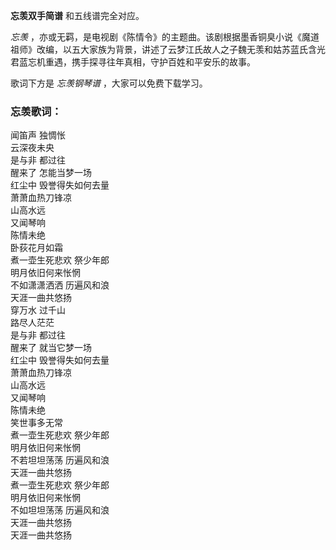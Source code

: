 

**忘羡双手简谱** 和五线谱完全对应。

_忘羡_
，亦或无羁，是电视剧《陈情令》的主题曲。该剧根据墨香铜臭小说《魔道祖师》改编，以五大家族为背景，讲述了云梦江氏故人之子魏无羡和姑苏蓝氏含光君蓝忘机重遇，携手探寻往年真相，守护百姓和平安乐的故事。

歌词下方是 _忘羡钢琴谱_ ，大家可以免费下载学习。

### 忘羡歌词：

闻笛声 独惆怅  
云深夜未央  
是与非 都过往  
醒来了 怎能当梦一场  
红尘中 毁誉得失如何去量  
萧萧血热刀锋凉  
山高水远  
又闻琴响  
陈情未绝  
卧荻花月如霜  
煮一壶生死悲欢 祭少年郎  
明月依旧何来怅惘  
不如潇潇洒洒 历遍风和浪  
天涯一曲共悠扬  
穿万水 过千山  
路尽人茫茫  
是与非 都过往  
醒来了 就当它梦一场  
红尘中 毁誉得失如何去量  
萧萧血热刀锋凉  
山高水远  
又闻琴响  
陈情未绝  
笑世事多无常  
煮一壶生死悲欢 祭少年郎  
明月依旧何来怅惘  
不若坦坦荡荡 历遍风和浪  
天涯一曲共悠扬  
煮一壶生死悲欢 祭少年郎  
明月依旧何来怅惘  
不如坦坦荡荡 历遍风和浪  
天涯一曲共悠扬  
天涯一曲共悠扬

